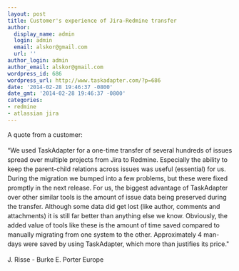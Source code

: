 ```yaml
---
layout: post
title: Customer's experience of Jira-Redmine transfer
author:
  display_name: admin
  login: admin
  email: alskor@gmail.com
  url: ''
author_login: admin
author_email: alskor@gmail.com
wordpress_id: 686
wordpress_url: http://www.taskadapter.com/?p=686
date: '2014-02-28 19:46:37 -0800'
date_gmt: '2014-02-28 19:46:37 -0800'
categories:
- redmine
- atlassian jira
---
```

<p><span style="line-height: 1.5em;">A quote from a customer:</span></p>
<p><span style="line-height: 1.5em;">&ldquo;We used TaskAdapter for a one-time transfer of several hundreds of issues spread over multiple projects from Jira to Redmine. Especially the ability to keep the parent-child relations across issues was useful (essential) for us. During the migration we bumped into a few problems, but these were fixed promptly in the next release. For us, the biggest advantage of TaskAdapter over other similar tools is the amount of issue data being preserved during the transfer. Although some data did get lost (like author, comments and attachments) it is still far better than anything else we know. Obviously, the added value of tools like these is the amount of time saved compared to manually migrating from one system to the other. Approximately 4 man-days were saved by using TaskAdapter, which more than justifies its price."</span></p>
<p><span style="line-height: 1.5em;"> J. Risse - Burke E. Porter Europe</span></p>
